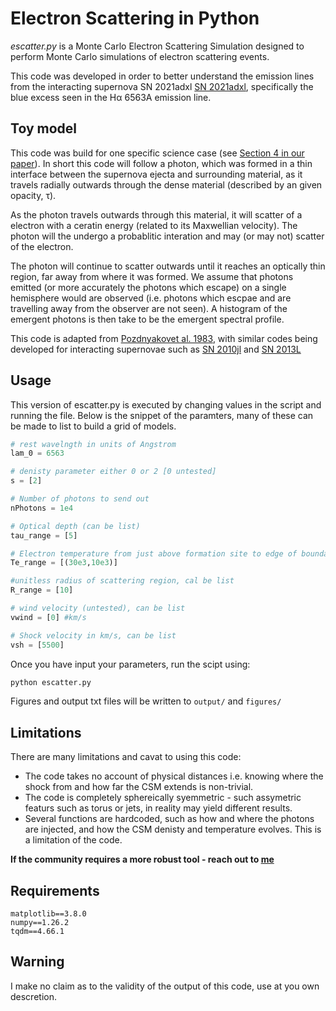 # Electron Scattering in Python

[arxiv_link]: https://arxiv.org/list/astro-ph/new

*escatter.py* is a Monte Carlo Electron Scattering Simulation designed to perform Monte Carlo simulations of electron scattering events.

This code was developed in order to better understand the emission lines from the interacting supernova SN 2021adxl [SN 2021adxl][arxiv_link], specifically the blue excess seen in the  H&alpha; 6563A emission line.



## Toy model

This code was build for one specific science case (see [Section 4 in our paper][arxiv_link]). In short this code will  follow a photon, which was formed in a thin interface between the supernova ejecta and surrounding material, as it travels radially outwards through the dense material (described by an given opacity, &tau;).

As the photon travels outwards through this material, it will scatter of a electron with a ceratin energy (related to its Maxwellian velocity). The photon will the  undergo a probablitic interation and may (or may not) scatter of the electron.

 The photon will continue to scatter outwards until it reaches an optically thin region, far away from where it was formed. We assume that photons emitted (or more accurately the photons which escape) on a single hemisphere would are observed (i.e. photons which escpae and are travelling away from the observer are not seen). A histogram of the emergent photons is then take to be the emergent spectral profile.

This code is adapted from [Pozdnyakovet al. 1983](https://ui.adsabs.harvard.edu/abs/1983ASPRv...2..189P/abstract), with similar codes being developed for interacting supernovae such as [SN 2010jl](https://arxiv.org/abs/1312.6617) and [SN 2013L](https://arxiv.org/abs/2003.09709)


## Usage

This version of escatter.py is executed by changing values in the script and running the file. Below is the snippet of the paramters, many of these can be made to list to build a grid of models.


```python
# rest wavelngth in units of Angstrom
lam_0 = 6563

# denisty parameter either 0 or 2 [0 untested]
s = [2]

# Number of photons to send out
nPhotons = 1e4

# Optical depth (can be list)
tau_range = [5]

# Electron temperature from just above formation site to edge of boundary, can be list
Te_range = [(30e3,10e3)]

#unitless radius of scattering region, cal be list
R_range = [10]

# wind velocity (untested), can be list
vwind = [0] #km/s

# Shock velocity in km/s, can be list
vsh = [5500]

```

Once you have input your parameters, run the scipt using:

```bash
python escatter.py
```

Figures and output txt files will be written to `output/` and `figures/`

## Limitations

There are many limitations and cavat to using this code:

- The code takes no account of physical distances i.e. knowing where the shock from and how far the CSM extends is non-trivial.
- The code is completely sphereically syemmetric - such assymetric featurs such as torus or jets, in reality may yield different results.
- Several functions are hardcoded, such as how and where the photons are injected, and how the CSM denisty and temperature evolves. This is a limitation of the code.

**If the community requires a more robust tool - reach out to [me](mailto:sean.brennan@astro.su.se)**
## Requirements
```
matplotlib==3.8.0
numpy==1.26.2
tqdm==4.66.1
```

## Warning
I make no claim as to the validity of the output of this code, use at you own descretion.
